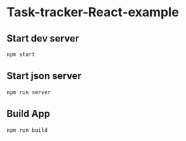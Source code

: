 # Task-tracker-React-example

## Start dev server
    npm start

## Start json server
    npm run server

## Build App
    npm run build